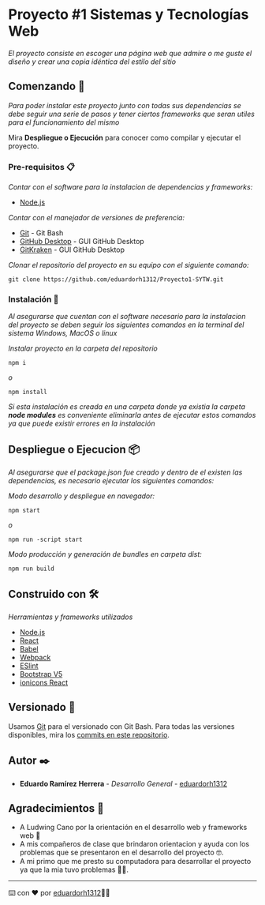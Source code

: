 # Proyecto #1 Sistemas y Tecnologías Web

_El proyecto consiste en escoger una página web que admire o me guste el diseño y crear una copia idéntica del estilo del sitio_

## Comenzando 🚀

_Para poder instalar este proyecto junto con todas sus dependencias se debe seguir una serie de pasos y tener ciertos frameworks que seran utiles para el funcionamiento del mismo_

Mira **Despliegue o Ejecución** para conocer como compilar y ejecutar el proyecto.


### Pre-requisitos 📋

_Contar con el software para la instalacion de dependencias y frameworks:_

* [Node.js](https://nodejs.org/es/)

_Contar con el manejador de versiones de preferencia:_

* [Git](https://git-scm.com/) - Git Bash
* [GitHub Desktop](https://desktop.github.com/) - GUI GitHub Desktop
* [GitKraken](https://desktop.github.com/) - GUI GitHub Desktop

_Clonar el repositorio del proyecto en su equipo con el siguiente comando:_

```
git clone https://github.com/eduardorh1312/Proyecto1-SYTW.git
```

### Instalación 🔧

_Al asegurarse que cuentan con el software necesario para la instalacion del proyecto se deben seguir los siguientes comandos en la terminal del sistema Windows, MacOS o linux_

_Instalar proyecto en la carpeta del repositorio_

```
npm i
```

_o_

```
npm install
```

_Si esta instalación es creada en una carpeta donde ya existia la carpeta **node modules** es conveniente eliminarla antes de ejecutar estos comandos ya que puede existir errores en la instalación_


## Despliegue o Ejecucion 📦

_Al asegurarse que el package.json fue creado y dentro de el existen las dependencias, es necesario ejecutar los siguientes comandos:_

_Modo desarrollo y despliegue en navegador:_

```
npm start
```
_o_

```
npm run -script start
```

_Modo producción y generación de bundles en carpeta dist:_

```
npm run build
```

## Construido con 🛠️

_Herramientas y frameworks utilizados_

* [Node.js](https://nodejs.org/es/)
* [React](https://es.reactjs.org/)
* [Babel](https://babeljs.io/)
* [Webpack](https://webpack.js.org/)
* [ESlint](https://eslint.org/)
* [Bootstrap V5](https://getbootstrap.com/docs/5.0/getting-started/introduction/)
* [ionicons React](https://react-ionicons.netlify.app/)


## Versionado 📌

Usamos [Git](https://git-scm.com/) para el versionado con Git Bash. Para todas las versiones disponibles, mira los [commits en este repositorio](https://github.com/eduardorh1312/Proyecto1-SYTW/commits/main).

## Autor ✒️


* **Eduardo Ramírez Herrera** - *Desarrollo General* - [eduardorh1312](https://github.com/eduardorh1312) 

## Agradecimientos 🎁

* A Ludwing Cano por la orientación en el desarrollo web y frameworks web 📢
* A mis compañeros de clase que brindaron orientacion y ayuda con los problemas que se presentaron en el desarrollo del proyecto 🤓. 
* A mi primo que me presto su computadora para desarrollar el proyecto ya que la mia tuvo problemas 👨‍💻.

---
⌨️ con ❤️ por [eduardorh1312](https://github.com/eduardorh1312)👨‍💻
